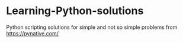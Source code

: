 # Learning-Python-solutions
Python scripting solutions for simple and not so simple problems from https://pynative.com/
